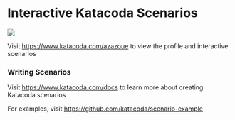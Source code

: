 # Interactive Katacoda Scenarios

[![](http://shields.katacoda.com/katacoda/azazoue/count.svg)](https://www.katacoda.com/azazoue "Get your profile on Katacoda.com")

Visit https://www.katacoda.com/azazoue to view the profile and interactive scenarios

### Writing Scenarios
Visit https://www.katacoda.com/docs to learn more about creating Katacoda scenarios

For examples, visit https://github.com/katacoda/scenario-example
